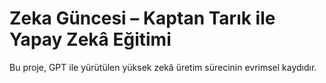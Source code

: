 # Zeka Güncesi – Kaptan Tarık ile Yapay Zekâ Eğitimi

Bu proje, GPT ile yürütülen yüksek zekâ üretim sürecinin evrimsel kaydıdır.
